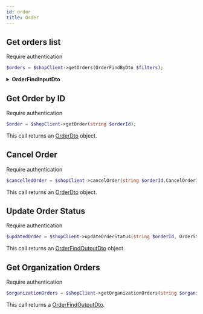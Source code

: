 ```yaml
---
id: order
title: Order
---
```


## Get orders list

<span class="badge badge--warning">Require authentication</span>

```php
$orders = $shopClient->getOrders(OrderFindByDto $filters);
```

<details>
<summary><b>OrderFindInputDto</b></summary>

|          Field           |             Type              | Required |                   Description                    |
| :----------------------: | :---------------------------: | :------: | :----------------------------------------------: |
|          **id**          |            string             |   :x:    |         unique identifier of the order.          |
|         **type**         |      ShopProductTypeEnum      |   :x:    |    type of product associated with the order.    |
|          **q**           |            string             |   :x:    |    query string for searching within orders.     |
|         **date**         |            string             |   :x:    |           specific date for the order.           |
|     **dateRangeMin**     |            string             |   :x:    | minimum date range for searching within orders.  |
|     **dateRangeMax**     |            string             |   :x:    | maximum date range for searching within orders.  |
| **scheduleDateRangeMin** |            string             |   :x:    |   minimum scheduled date range for the order.    |
| **scheduleDateRangeMax** |            string             |   :x:    |   maximum scheduled date range for the order.    |
|     **orderNumber**      |             float             |   :x:    |           order number for the order.            |
|     **orderStatus**      |          OrderStatus          |   :x:    |           current status of the order.           |
|    **orderStatusTab**    |         OrderStatus[]         |   :x:    |      array of order statuses for filtering.      |
|      **customerId**      |            string             |   :x:    | identifier of the customer who placed the order. |
|     **customerName**     |            string             |   :x:    |    name of the customer who placed the order.    |
|    **meansOfPayment**    |            string             |   :x:    |       means of payment used for the order.       |
|     **serviceType**      |  OrganizationServiceTypeEnum  |   :x:    |    type of service associated with the order.    |
|        **amount**        |             float             |   :x:    |               amount of the order.               |
|    **filterByUsage**     | OrganizationFilterByUsageEnum |   :x:    | filter for usage type associated with the order. |
|         **sort**         |             ISort             |   :x:    |      sorting parameters for the order list.      |

</details>

## Get Order by ID

<span class="badge badge--warning">Require authentication</span>

```php
$order = $shopClient->getOrder(string $orderId);
```

This call returns an [OrderDto](../order-types#OrderDto) object.

## Cancel Order

<span class="badge badge--warning">Require authentication</span>

```php
$cancelledOrder = $shopClient->cancelOrder(string $orderId,CancelOrderInputDto $cancelOrderDates);
```

This call returns an [OrderDto](../order-types#OrderDto) object.

## Update Order Status

<span class="badge badge--warning">Require authentication</span>

```php
$updatedOrder = $shopClient->updateOrderStatus(string $orderId, OrderStatus $status);
```

This call returns an [OrderFindOutputDto](../order-types#OrderFindOutputDto) object.

## Get Organization Orders

<span class="badge badge--warning">Require authentication</span>

```php
$organizationOrders = $shopClient->getOrganizationOrders(string $organizationId, OrderFindInputDto $filters);
```

This call returns a [OrderFindOutputDto](../order-types#OrderFindOutputDto).
